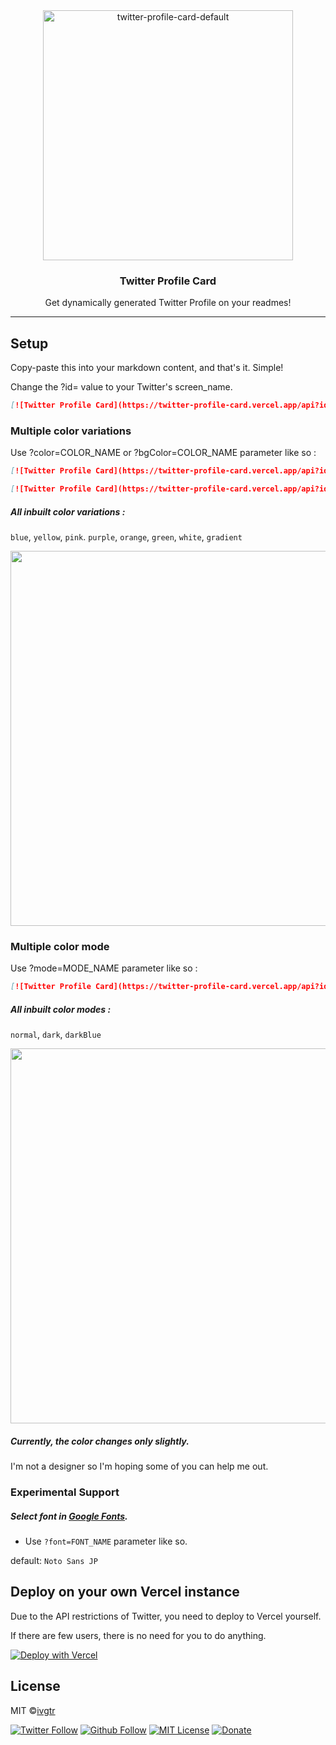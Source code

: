 <div align="center">
  <img width="400" alt="twitter-profile-card-default" src="https://user-images.githubusercontent.com/43836584/125265492-db805e80-e33f-11eb-8250-9fc71283b95f.png">
  <h3 align="center">Twitter Profile Card</h3>
  <p align="center">Get dynamically generated Twitter Profile on your readmes!</p>
</div>

---

## Setup

Copy-paste this into your markdown content, and that's it. Simple!

Change the ?id= value to your Twitter's screen_name.

```md
[![Twitter Profile Card](https://twitter-profile-card.vercel.app/api?id=twitter)](https://twitter.com/twitter)
```

### Multiple color variations

Use ?color=COLOR_NAME or ?bgColor=COLOR_NAME parameter like so :

```md
[![Twitter Profile Card](https://twitter-profile-card.vercel.app/api?id=twitter&color=pink)](https://twitter.com/twitter)
```

```md
[![Twitter Profile Card](https://twitter-profile-card.vercel.app/api?id=twitter&bgColor=gradient)](https://twitter.com/twitter)
```

##### All inbuilt color variations :

`blue`, `yellow`, `pink`. `purple`, `orange`, `green`, `white`, `gradient`

<img width="600" src="https://user-images.githubusercontent.com/43836584/125265862-3619ba80-e340-11eb-877a-af7a1c2b0ab4.png">

### Multiple color mode

Use ?mode=MODE_NAME parameter like so :

```md
[![Twitter Profile Card](https://twitter-profile-card.vercel.app/api?id=ivgtr&mode=dark)](https://twitter.com/twitter)
```

##### All inbuilt color modes :

`normal`, `dark`, `darkBlue`

<img width="600" src="https://user-images.githubusercontent.com/43836584/125266150-7da04680-e340-11eb-874c-fe5cfafc7653.png">


##### Currently, the color changes only slightly.

I'm not a designer so I'm hoping some of you can help me out.


### Experimental Support

##### Select font in [Google Fonts](https://fonts.google.com/).

- Use `?font=FONT_NAME` parameter like so.

default: `Noto Sans JP`



## Deploy on your own Vercel instance

Due to the API restrictions of Twitter, you need to deploy to Vercel yourself.

If there are few users, there is no need for you to do anything.

[![Deploy with Vercel](https://vercel.com/button)](https://vercel.com/new/git/external?repository-url=https://github.com/ivgtr/twitter-profile-card)

## License
MIT ©[ivgtr](https://github.com/ivgtr)

[![Twitter Follow](https://img.shields.io/twitter/follow/ivgtr?style=social)](https://twitter.com/ivgtr) [![Github Follow](https://img.shields.io/github/followers/ivgtr?style=social)](https://github.com/ivgtr) [![MIT License](http://img.shields.io/badge/license-MIT-blue.svg?style=flat)](LICENSE) [![Donate](https://img.shields.io/badge/%EF%BC%84-support-green.svg?style=flat-square)](https://www.buymeacoffee.com/ivgtr)  
